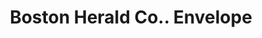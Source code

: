 ---
doi: 10.7916/D8KH20GH
date_other: '1894'
date_other_textual: '1894'
form: printed ephemera
genre:
- Envelopes
name:
- Boston Herald Co.
object_in_context_url: https://biggert.cul.columbia.edu/items/view/ave_biggert_01672
subject_hierarchical_geographic:
- Boston, Massachusetts, United States
subject_name:
- Boston Herald Co.
title: Boston Herald Co.. Envelope
sort_title: Boston Herald Co.. Envelope
call_number: ave_biggert_01672
coordinates:
- 42.35805555555556,-71.06361111111111
pid: ave_biggert_01672
identifiers: ave_biggert_01672
thumbnail: https://derivativo-3.library.columbia.edu/iiif/2/ldpd:344093/full/!256,256/0/native.jpg
permalink: /biggert/ave_biggert_01672/
layout: iiif-image-page
---